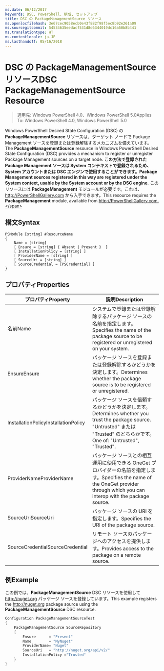 ```yaml
---
ms.date: 06/12/2017
keywords: DSC, PowerShell, 構成, セットアップ
title: DSC の PackageManagementSource リソース
ms.openlocfilehash: 3e67cec9058ecb0e43f882f98f5ec8b92e261a09
ms.sourcegitcommit: 54534635eedacf531d8d6344019dc16a50b8b441
ms.translationtype: HT
ms.contentlocale: ja-JP
ms.lasthandoff: 05/16/2018
---
```

# <a name="dsc-packagemanagementsource-resource"></a><span data-ttu-id="40c01-103">DSC の PackageManagementSource リソース</span><span class="sxs-lookup"><span data-stu-id="40c01-103">DSC PackageManagementSource Resource</span></span>

> <span data-ttu-id="40c01-104">適用先: Windows PowerShell 4.0、Windows PowerShell 5.0</span><span class="sxs-lookup"><span data-stu-id="40c01-104">Applies To: Windows PowerShell 4.0, Windows PowerShell 5.0</span></span>

<span data-ttu-id="40c01-105">Windows PowerShell Desired State Configuration (DSC) の **PackageManagementSource** リソースは、ターゲット ノードで Package Management ソースを登録または登録解除するメカニズムを備えています。</span><span class="sxs-lookup"><span data-stu-id="40c01-105">The **PackageManagementSource** resource in Windows PowerShell Desired State Configuration (DSC) provides a mechanism to register or unregister Package Management sources on a target node.</span></span> <span data-ttu-id="40c01-106">**この方法で登録された Package Management ソースは System コンテキストで登録されるため、System アカウントまたは DSC エンジンで使用することができます。**</span><span class="sxs-lookup"><span data-stu-id="40c01-106">**Package Management sources registered in this way are registered under the System context, usable by the System account or by the DSC engine.**</span></span> <span data-ttu-id="40c01-107">このリソースには **PackageManagement** モジュールが必要です。これは、http://PowerShellGallery.com から入手できます。</span><span class="sxs-lookup"><span data-stu-id="40c01-107">This resource requires the **PackageManagement** module, available from http://PowerShellGallery.com.</span></span>

## <a name="syntax"></a><span data-ttu-id="40c01-108">構文</span><span class="sxs-lookup"><span data-stu-id="40c01-108">Syntax</span></span>

```
PSModule [string] #ResourceName
{
    Name = [string]
    [ Ensure = [string] { Absent | Present }  ]
    [ InstallationPolicy = [string] ]
    [ ProviderName = [string] ]
    [ SourceUri = [string] ]
    [ SourceCredential = [PSCredential] ]
}
```

## <a name="properties"></a><span data-ttu-id="40c01-109">プロパティ</span><span class="sxs-lookup"><span data-stu-id="40c01-109">Properties</span></span>
|  <span data-ttu-id="40c01-110">プロパティ</span><span class="sxs-lookup"><span data-stu-id="40c01-110">Property</span></span>  |  <span data-ttu-id="40c01-111">説明</span><span class="sxs-lookup"><span data-stu-id="40c01-111">Description</span></span>   |
|---|---|
| <span data-ttu-id="40c01-112">名前</span><span class="sxs-lookup"><span data-stu-id="40c01-112">Name</span></span>| <span data-ttu-id="40c01-113">システムで登録または登録解除するパッケージ ソースの名前を指定します。</span><span class="sxs-lookup"><span data-stu-id="40c01-113">Specifies the name of the package source to be registered or unregistered on your system.</span></span>|
| <span data-ttu-id="40c01-114">Ensure</span><span class="sxs-lookup"><span data-stu-id="40c01-114">Ensure</span></span>| <span data-ttu-id="40c01-115">パッケージ ソースを登録または登録解除するかどうかを決定します。</span><span class="sxs-lookup"><span data-stu-id="40c01-115">Determines whether the package source is to be registered or unregistered.</span></span>|
| <span data-ttu-id="40c01-116">InstallationPolicy</span><span class="sxs-lookup"><span data-stu-id="40c01-116">InstallationPolicy</span></span>| <span data-ttu-id="40c01-117">パッケージ ソースを信頼するかどうかを決定します。</span><span class="sxs-lookup"><span data-stu-id="40c01-117">Determines whether you trust the package source.</span></span> <span data-ttu-id="40c01-118">"Untrusted" または "Trusted" のどちらかです。</span><span class="sxs-lookup"><span data-stu-id="40c01-118">One of: "Untrusted", "Trusted".</span></span>|
| <span data-ttu-id="40c01-119">ProviderName</span><span class="sxs-lookup"><span data-stu-id="40c01-119">ProviderName</span></span>| <span data-ttu-id="40c01-120">パッケージ ソースとの相互運用に使用できる OneGet プロバイダーの名前を指定します。</span><span class="sxs-lookup"><span data-stu-id="40c01-120">Specifies the name of the OneGet provider through which you can interop with the package source.</span></span>|
| <span data-ttu-id="40c01-121">SourceUri</span><span class="sxs-lookup"><span data-stu-id="40c01-121">SourceUri</span></span>| <span data-ttu-id="40c01-122">パッケージ ソースの URI を指定します。</span><span class="sxs-lookup"><span data-stu-id="40c01-122">Specifies the URI of the package source.</span></span>|
| <span data-ttu-id="40c01-123">SourceCredential</span><span class="sxs-lookup"><span data-stu-id="40c01-123">SourceCredential</span></span>| <span data-ttu-id="40c01-124">リモート ソースのパッケージへのアクセスを提供します。</span><span class="sxs-lookup"><span data-stu-id="40c01-124">Provides access to the package on a remote source.</span></span>|

## <a name="example"></a><span data-ttu-id="40c01-125">例</span><span class="sxs-lookup"><span data-stu-id="40c01-125">Example</span></span>

<span data-ttu-id="40c01-126">この例では、**PackageManagementSource** DSC リソースを使用して http://nuget.org パッケージ ソースを登録しています。</span><span class="sxs-lookup"><span data-stu-id="40c01-126">This example registers the http://nuget.org package source using the **PackageManagementSource** DSC resource.</span></span>

```powershell
Configuration PackageManagementSourceTest
{
    PackageManagementSource SourceRepository
    {
        Ensure      = "Present"
        Name        = "MyNuget"
        ProviderName= "Nuget"
        SourceUri   = "http://nuget.org/api/v2/"
        InstallationPolicy ="Trusted"
    }
}
```